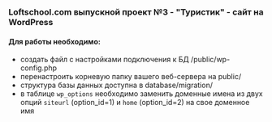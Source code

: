 ### Loftschool.com выпускной проект №3 - "Туристик" - сайт на WordPress

#### Для работы необходимо:
- создать файл с настройками подключения к БД /public/wp-config.php
- перенастроить корневую папку вашего веб-сервера на public/ 
- структура базы данных доступна в database/migration/
- в таблице `wp_options` необходимо заменить доменные имена из двух опций `siteurl` (option_id=1) и `home` (option_id=2) на свое доменное имя